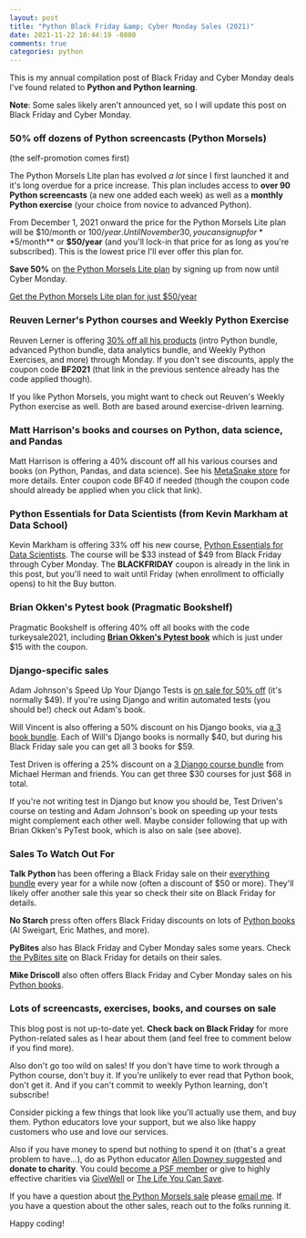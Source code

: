 ```yaml
---
layout: post
title: "Python Black Friday &amp; Cyber Monday Sales (2021)"
date: 2021-11-22 10:44:19 -0800
comments: true
categories: python
---
```


This is my annual compilation post of Black Friday and Cyber Monday deals I've found related to **Python and Python learning**.

**Note**: Some sales likely aren't announced yet, so I will update this post on Black Friday and Cyber Monday.


### 50% off dozens of Python screencasts (Python Morsels)

(the self-promotion comes first)

The Python Morsels Lite plan has evolved *a lot* since I first launched it and it's long overdue for a price increase.
This plan includes access to **over 90 Python screencasts** (a new one added each week) as well as a **monthly Python exercise** (your choice from novice to advanced Python).

From December 1, 2021 onward the price for the Python Morsels Lite plan will be $10/month or $100/year.
Until November 30, you can signup for **$5/month** or **$50/year** (and you'll lock-in that price for as long as you're subscribed).
This is the lowest price I'll ever offer this plan for.

**Save 50%** on [the Python Morsels Lite plan](https://www.pythonmorsels.com/watch-python-screencasts/) by signing up from now until Cyber Monday.

[Get the Python Morsels Lite plan for just $50/year](https://www.pythonmorsels.com/watch-python-screencasts/)


### Reuven Lerner's Python courses and Weekly Python Exercise

Reuven Lerner is offering [30% off all his products](https://store.lerner.co.il/?coupon=BF2021) (intro Python bundle, advanced Python bundle, data analytics bundle, and Weekly Python Exercises, and more) through Monday.
If you don't see discounts, apply the coupon code **BF2021** (that link in the previous sentence already has the code applied though).

If you like Python Morsels, you might want to check out Reuven's Weekly Python exercise as well.
Both are based around exercise-driven learning.


### Matt Harrison's books and courses on Python, data science, and Pandas

Matt Harrison is offering a 40% discount off all his various courses and books (on Python, Pandas, and data science).
See his [MetaSnake store](https://store.metasnake.com/?coupon=BF40) for more details.
Enter coupon code BF40 if needed (though the coupon code should already be applied when you click that link).


### Python Essentials for Data Scientists (from Kevin Markham at Data School)

Kevin Markham is offering 33% off his new course, [Python Essentials for Data Scientists](https://courses.dataschool.io/python-essentials-for-data-scientists?coupon=BLACKFRIDAY).
The course will be $33 instead of $49 from Black Friday through Cyber Monday.
The **BLACKFRIDAY** coupon is already in the link in this post, but you'll need to wait until Friday (when enrollment to officially opens) to hit the Buy button.


### Brian Okken's Pytest book (Pragmatic Bookshelf)

Pragmatic Bookshelf is offering 40% off all books with the code turkeysale2021, including [**Brian Okken's Pytest book**](https://pragprog.com/titles/bopytest/python-testing-with-pytest/) which is just under $15 with the coupon.


### Django-specific sales

Adam Johnson's Speed Up Your Django Tests is [on sale for 50% off](https://adamchainz.gumroad.com/l/suydt) (it's normally $49).
If you're using Django and writin automated tests (you should be!) check out Adam's book.

Will Vincent is also offering a 50% discount on his Django books, via [a 3 book bundle](https://wsvincent.gumroad.com/l/bhylo/blackfriday2021).
Each of Will's Django books is normally $40, but during his Black Friday sale you can get all 3 books for $59.

Test Driven is offering a 25% discount on a [3 Django course bundle](https://testdriven.io/bundle/django-black-friday/) from Michael Herman and friends.
You can get three $30 courses for just $68 in total.

If you're not writing test in Django but know you should be, Test Driven's course on testing and Adam Johnson's book on speeding up your tests might complement each other well.
Maybe consider following that up with Brian Okken's PyTest book, which is also on sale (see above).


### Sales To Watch Out For

**Talk Python** has been offering a Black Friday sale on their [everything bundle](https://training.talkpython.fm/courses/bundle/everything-bundle-2021-q4) every year for a while now (often a discount of $50 or more).
They'll likely offer another sale this year so check their site on Black Friday for details.

**No Starch** press often offers Black Friday discounts on lots of [Python books](https://nostarch.com/catalog/python) (Al Sweigart, Eric Mathes, and more).

**PyBites** also has Black Friday and Cyber Monday sales some years.
Check [the PyBites site](https://pybit.es/) on Black Friday for details on their sales.

**Mike Driscoll** also often offers Black Friday and Cyber Monday sales on his [Python books](  https://www.blog.pythonlibrary.org/).


### Lots of screencasts, exercises, books, and courses on sale

This blog post is not up-to-date yet.
**Check back on Black Friday** for more Python-related sales as I hear about them (and feel free to comment below if you find more).

Also don't go too wild on sales!
If you don't have time to work through a Python course, don't buy it.
If you're unlikely to ever read that Python book, don't get it.
And if you can't commit to weekly Python learning, don't subscribe!

Consider picking a few things that look like you'll actually use them, and buy them.
Python educators love your support, but we also like happy customers who use and love our services.

Also if you have money to spend but nothing to spend it on (that's a great problem to have...), do as Python educator [Allen Downey suggested](https://twitter.com/AllenDowney/status/1462856493716459526) and **donate to charity**.
You could [become a PSF member](https://psfmember.org/) or give to highly effective charities via [GiveWell](https://www.givewell.org/) or [The Life You Can Save](https://www.thelifeyoucansave.org/).

If you have a question about [the Python Morsels sale](https://www.pythonmorsels.com/watch-python-screencasts/) please <a href='m&#97;&#105;l&#116;o&#58;he&#108;p&#64;&#112;%7&#57;th%6Fnmo&#114;s%6&#53;ls&#46;&#99;&#111;m'>email me</a>.
If you have a question about the other sales, reach out to the folks running it.

Happy coding!
